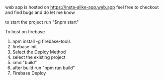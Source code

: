 web app is hosted on
https://insta-alike-app.web.app feel free to checkout and find bugs and do let me know

to start the project run "$npm start"

To host on firebase

1. npm install -g firebase-tools
2. firebase init
3. Select the Deploy Method
4. select the existing project
5. cmd "build"
6. after build run "npm run build"
7. Firebase Deploy
